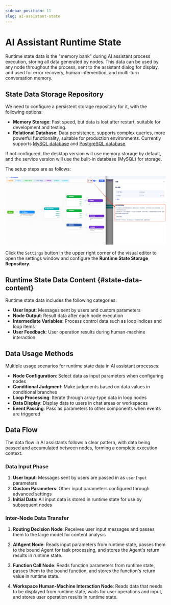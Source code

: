 ```yaml
---
sidebar_position: 11
slug: ai-assistant-state
---
```


# AI Assistant Runtime State

Runtime state data is the "memory bank" during AI assistant process execution, storing all data generated by nodes. This data can be used by any node throughout the process, sent to the assistant dialog for display, and used for error recovery, human intervention, and multi-turn conversation memory.

## State Data Storage Repository
We need to configure a persistent storage repository for it, with the following options:
- **Memory Storage**: Fast speed, but data is lost after restart, suitable for development and testing.
- **Relational Database**: Data persistence, supports complex queries, more powerful functionality, suitable for production environments. Currently supports [MySQL database](../data-modeling/manage-database-connections) and [PostgreSQL database](../data-modeling/manage-database-connections).

If not configured, the desktop version will use memory storage by default, and the service version will use the built-in database (MySQL) for storage.

The setup steps are as follows:

![AI助理-高级设置](./img/assistant/assistant-state.png)

Click the `Settings` button in the upper right corner of the visual editor to open the settings window and configure the **Runtime State Storage Repository**.

## Runtime State Data Content {#state-data-content}
Runtime state data includes the following categories:
- **User Input**: Messages sent by users and custom parameters
- **Node Output**: Result data after each node execution
- **Intermediate Variables**: Process control data such as loop indices and loop items
- **User Feedback**: User operation results during human-machine interaction

## Data Usage Methods
Multiple usage scenarios for runtime state data in AI assistant processes:

- **Node Configuration**: Select data as input parameters when configuring nodes
- **Conditional Judgment**: Make judgments based on data values in conditional branches
- **Loop Processing**: Iterate through array-type data in loop nodes
- **Data Display**: Display data to users in chat areas or workspaces
- **Event Passing**: Pass as parameters to other components when events are triggered

## Data Flow
The data flow in AI assistants follows a clear pattern, with data being passed and accumulated between nodes, forming a complete execution context.

### Data Input Phase
1. **User Input**: Messages sent by users are passed in as `userInput` parameters
2. **Custom Parameters**: Other input parameters configured through advanced settings
3. **Initial Data**: All input data is stored in runtime state for use by subsequent nodes

### Inter-Node Data Transfer
1. **Routing Decision Node**: Receives user input messages and passes them to the large model for content analysis

2. **AIAgent Node**: Reads input parameters from runtime state, passes them to the bound Agent for task processing, and stores the Agent's return results in runtime state.

3. **Function Call Node**: Reads function parameters from runtime state, passes them to the bound function, and stores the function's return value in runtime state.

4. **Workspace Human-Machine Interaction Node**: Reads data that needs to be displayed from runtime state, waits for user operations and input, and stores user operation results in runtime state.


